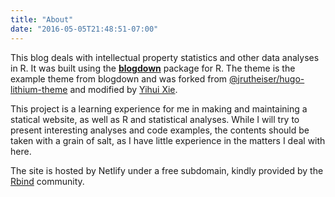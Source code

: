 ```yaml
---
title: "About"
date: "2016-05-05T21:48:51-07:00"
---
```


This blog deals with intellectual property statistics and other data analyses in R. It was built using the [**blogdown**](https://github.com/rstudio/blogdown) package for R. The theme is the example theme from blogdown and was forked from [@jrutheiser/hugo-lithium-theme](https://github.com/jrutheiser/hugo-lithium-theme) and modified by [Yihui Xie](https://github.com/yihui/hugo-lithium).

This project is a learning experience for me in making and maintaining a statical website, as well as R and statistical analyses. While I will try to present interesting analyses and code examples, the contents should be taken with a grain of salt, as I have little experience in the matters I deal with here.

The site is hosted by Netlify under a free subdomain, kindly provided by the [Rbind](https://github.com/rbind) community.